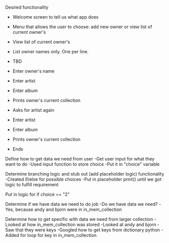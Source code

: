 Desired functionality

- Welcome screen to tell us what app does
- Menu that allows the user to choose: add new owner or view list of current owner's
- View list of current owner's
- List owner names only. One per line.
- TBD

- Enter owner's name
- Enter artist
- Enter album
- Prints owner's current collection
- Asks for artist again
- Enter artist
- Enter album
- Prints owner's current collection
- Ends

Define how to get data we need from user
-Get user input for what they want to do
-Used input function to store choice
-Put it in "choice" variable

Determine branching logic and stub out (add placeholder logic) functionality
-Created if/else for possible choices
-Put in placeholder print() until we got logic to fulfill requirement

Put in logic for if choice == "2"

Determine if we have data we need to do job
-Do we have data we need?
-Yes, because andy and bjorn were in in_mem_collection

Determine how to get specific with data we need from larger collection
-Looked at how in_mem_collection was stored
-Looked at andy and bjorn
-Saw that they were keys
-Googled how to get keys from dictionary python
-Added for loop for key in in_mem_collection
